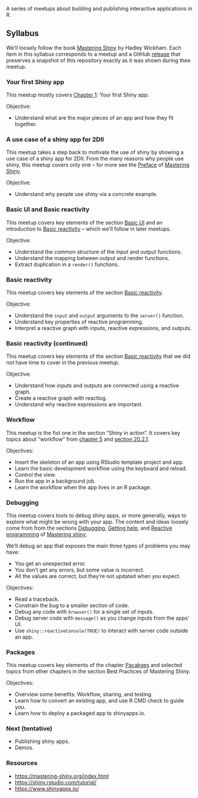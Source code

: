 
<!-- README.md is generated from README.Rmd. Please edit that file -->
<!-- README.md is generated from README.Rmd. Please edit that file -->

A series of meetups about building and publishing interactive
applications in R.

## Syllabus

We’ll loosely follow the book [Mastering
Shiny](https://mastering-shiny.org/) by Hadley Wickham. Each item in
this syllabus corresponds to a meetup and a GitHub
[release](https://github.com/2DegreesInvesting/ds.shiny/releases) that
preserves a snapshot of this repository exactly as it was shown during
thee meetup.

### Your first Shiny app

This meetup mostly covers [Chapter
1](https://mastering-shiny.org/basic-app.html): Your first Shiny app:

Objective:

-   Understand what are the major pieces of an app and how they fit
    together.

### A use case of a shiny app for 2DII

This meetup takes a step back to motivate the use of shiny by showing a
use case of a shiny app for 2DII. From the many reasons why people use
shiny, this meetup covers only one – for more see the
[Preface](https://mastering-shiny.org/preface.html) of [Mastering
Shiny](https://mastering-shiny.org/).

Objective:

-   Understand why people use shiny via a concrete example.

### Basic UI and Basic reactivity

This meetup covers key elements of the section [Basic
UI](https://mastering-shiny.org/basic-ui.html) and an introduction to
[Basic reactivity](https://mastering-shiny.org/basic-reactivity.html) –
which we’ll follow in later meetups.

Objective:

-   Understand the common structure of the input and output functions.
-   Understand the mapping between output and render functions.
-   Extract duplication in a `render()` functions.

### Basic reactivity

This meetup covers key elements of the section [Basic
reactivity](https://mastering-shiny.org/basic-reactivity.html).

Objective:

-   Understand the `input` and `output` arguments to the `server()`
    function.
-   Understand key properties of reactive programming.
-   Interpret a reactive graph with inputs, reactive expressions, and
    outputs.

### Basic reactivity (continued)

This meetup covers key elements of the section [Basic
reactivity](https://mastering-shiny.org/basic-reactivity.html) that we
did not have time to cover in the previous meetup.

Objective:

-   Understand how inputs and outputs are connected using a reactive
    graph.
-   Create a reactive graph with reactlog.
-   Understand why reactive expressions are important.

### Workflow

This meetup is the fist one in the section “Shiny in action”. It covers
key topics about “workflow” from [chapter
5](https://mastering-shiny.org/action-workflow.html) and [section
20.2.1](https://mastering-shiny.org/scaling-packaging.html#workflow).

Objectives:

-   Insert the skeleton of an app using RStudio template project and
    app.
-   Learn the basic development workflow using the keyboard and reload.
-   Control the view.
-   Run the app in a background job.
-   Learn the workflow when the app lives in an R package.

### Debugging

This meetup covers tools to debug shiny apps, or more generally, ways to
explore what might be wrong with your app. The content and ideas loosely
come from from the sections
[Debugging](https://mastering-shiny.org/action-workflow.html#debugging),
[Getting
help](https://mastering-shiny.org/action-workflow.html#getting-help),
and [Reactive
programming](https://mastering-shiny.org/reactive-motivation.html#reactive-programming-1)
of [Mastering shiny](https://mastering-shiny.org/),

We’ll debug an app that exposes the main three types of problems you may
have:

-   You get an unexpected error.
-   You don’t get any errors, but some value is incorrect.
-   All the values are correct, but they’re not updated when you expect.

Objectives:

-   Read a traceback.
-   Constrain the bug to a smaller section of code.
-   Debug any code with `browser()` for a single set of inputs.
-   Debug server code with `message()` as you change inputs from the
    apps’ UI.
-   Use `shiny::reactiveConsole(TRUE)` to interact with server code
    outside an app.

### Packages

This meetup covers key elements of the chapter
[Pacakges](https://mastering-shiny.org/scaling-packaging.html) and
selected topics from other chapters in the section Best Practices of
Mastering Shiny.

Objectives:

-   Overview some benefits: Workflow, sharing, and testing.
-   Learn how to convert an existing app, and use R CMD check to guide
    you.
-   Learn how to deploy a packaged app to shinyapps.io.

### Next (tentative)

-   Publishing shiny apps.
-   Demos.

### Resources

-   <https://mastering-shiny.org/index.html>
-   <https://shiny.rstudio.com/tutorial/>
-   <https://www.shinyapps.io/>
